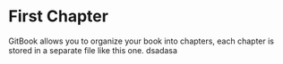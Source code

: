 # First Chapter

GitBook allows you to organize your book into chapters, each chapter is stored in a separate file like this one.
dsadasa
